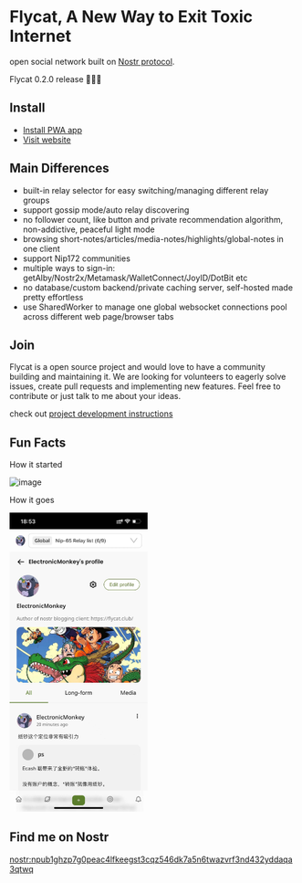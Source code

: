 # Flycat, A New Way to Exit Toxic Internet

open social network built on [Nostr protocol](https://github.com/nostr-protocol/nips).

Flycat 0.2.0 release 🎉🎉🎉

## Install

- [Install PWA app](https://flycat.club/landing)
- [Visit website](https://flycat.club)

## Main Differences

- built-in relay selector for easy switching/managing different relay groups
- support gossip mode/auto relay discovering
- no follower count, like button and private recommendation algorithm, non-addictive, peaceful light mode
- browsing short-notes/articles/media-notes/highlights/global-notes in one client
- support Nip172 communities
- multiple ways to sign-in: getAlby/Nostr2x/Metamask/WalletConnect/JoyID/DotBit etc
- no database/custom backend/private caching server, self-hosted made pretty effortless
- use SharedWorker to manage one global websocket connections pool across different web page/browser tabs

## Join

Flycat is a open source project and would love to have a community building and maintaining it. We are looking for volunteers to eagerly solve issues, create pull requests and implementing new features. Feel free to contribute or just talk to me about your ideas.

check out [project development instructions](docs/develop.md)

## Fun Facts

How it started

<img width="542" alt="image" src="https://user-images.githubusercontent.com/105776364/214579979-5684aba4-d07e-440d-8b33-61bfdce1b0eb.png">

How it goes

<img width="242" src="public/images/mobile-profile.jpeg">

## Find me on Nostr

[nostr:npub1ghzp7g0peac4lfkeegst3cqz546dk7a5n6twazvrf3nd432yddaqa3qtwq](https://flycat.club/user/45c41f21e1cf715fa6d9ca20b8e002a574db7bb49e96ee89834c66dac5446b7a)
